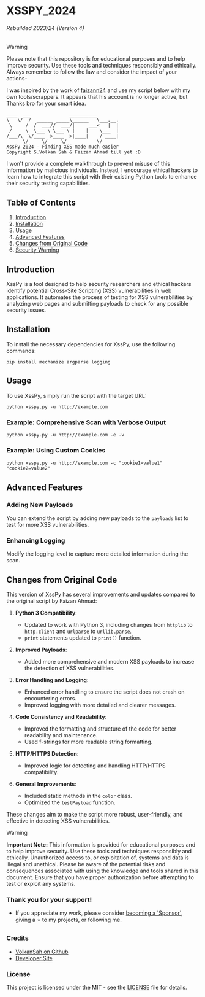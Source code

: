 # XSSPY_2024
###### Rebuilded 2023/24 (Version 4)
> [!WARNING]
>  Please note that this repository is for educational purposes and to help improve security. Use these tools and techniques responsibly and ethically. Always remember to follow the law and consider the impact of your actions-


I was inspired by the work of [faizann24](https://github.com/faizann24/XssPy) and use my script below with my own tools/scrappers. It appears that his account is no longer active, but Thanks bro for your smart idea.

```
____  ___              __________        
\   \/  /  ______ _____\______   \___.__.
 \     /  /  ___//  ___/|     ___<   |  |
 /     \  \___ \ \___ \ |    |    \___  |
/___/\  \/____  >____  >|____|    / ____|
      \/     \/     \/           \/     
XssPy 2024 - Finding XSS made much easier
Copyright S.Volkan Sah & Faizan Ahmad till yet :D
```

I won't provide a complete walkthrough to prevent misuse of this information by malicious individuals. Instead, I encourage ethical hackers to learn how to integrate this script with their existing Python tools to enhance their security testing capabilities.

## Table of Contents
1. [Introduction](#introduction)
2. [Installation](#installation)
3. [Usage](#usage)
4. [Advanced Features](#advanced-features)
5. [Changes from Original Code](#changes-from-original-code)
6. [Security Warning](#security-warning)

## Introduction
XssPy is a tool designed to help security researchers and ethical hackers identify potential Cross-Site Scripting (XSS) vulnerabilities in web applications. It automates the process of testing for XSS vulnerabilities by analyzing web pages and submitting payloads to check for any possible security issues.

## Installation
To install the necessary dependencies for XssPy, use the following commands:

```shell
pip install mechanize argparse logging
```

## Usage
To use XssPy, simply run the script with the target URL:

```shell
python xsspy.py -u http://example.com
```

### Example: Comprehensive Scan with Verbose Output
```shell
python xsspy.py -u http://example.com -e -v
```

### Example: Using Custom Cookies
```shell
python xsspy.py -u http://example.com -c "cookie1=value1" "cookie2=value2"
```

## Advanced Features
### Adding New Payloads
You can extend the script by adding new payloads to the `payloads` list to test for more XSS vulnerabilities.

### Enhancing Logging
Modify the logging level to capture more detailed information during the scan.

## Changes from Original Code
This version of XssPy has several improvements and updates compared to the original script by Faizan Ahmad:

1. **Python 3 Compatibility**:
   - Updated to work with Python 3, including changes from `httplib` to `http.client` and `urlparse` to `urllib.parse`.
   - `print` statements updated to `print()` function.

2. **Improved Payloads**:
   - Added more comprehensive and modern XSS payloads to increase the detection of XSS vulnerabilities.

3. **Error Handling and Logging**:
   - Enhanced error handling to ensure the script does not crash on encountering errors.
   - Improved logging with more detailed and clearer messages.

4. **Code Consistency and Readability**:
   - Improved the formatting and structure of the code for better readability and maintenance.
   - Used f-strings for more readable string formatting.

5. **HTTP/HTTPS Detection**:
   - Improved logic for detecting and handling HTTP/HTTPS compatibility.

6. **General Improvements**:
   - Included static methods in the `color` class.
   - Optimized the `testPayload` function.

These changes aim to make the script more robust, user-friendly, and effective in detecting XSS vulnerabilities.

> [!WARNING]
> **Important Note:** This information is provided for educational purposes and to help improve security. Use these tools and techniques responsibly and ethically. Unauthorized access to, or exploitation of, systems and data is illegal and unethical. Please be aware of the potential risks and consequences associated with using the knowledge and tools shared in this document. Ensure that you have proper authorization before attempting to test or exploit any systems.


### Thank you for your support!
- If you appreciate my work, please consider [becoming a 'Sponsor'](https://github.com/sponsors/volkansah), giving a :star: to my projects, or following me. 
### Credits
- [VolkanSah on Github](https://github.com/volkansah)
- [Developer Site](https://volkansah.github.io)

### License
This project is licensed under the MIT - see the [LICENSE](LICENSE) file for details.
